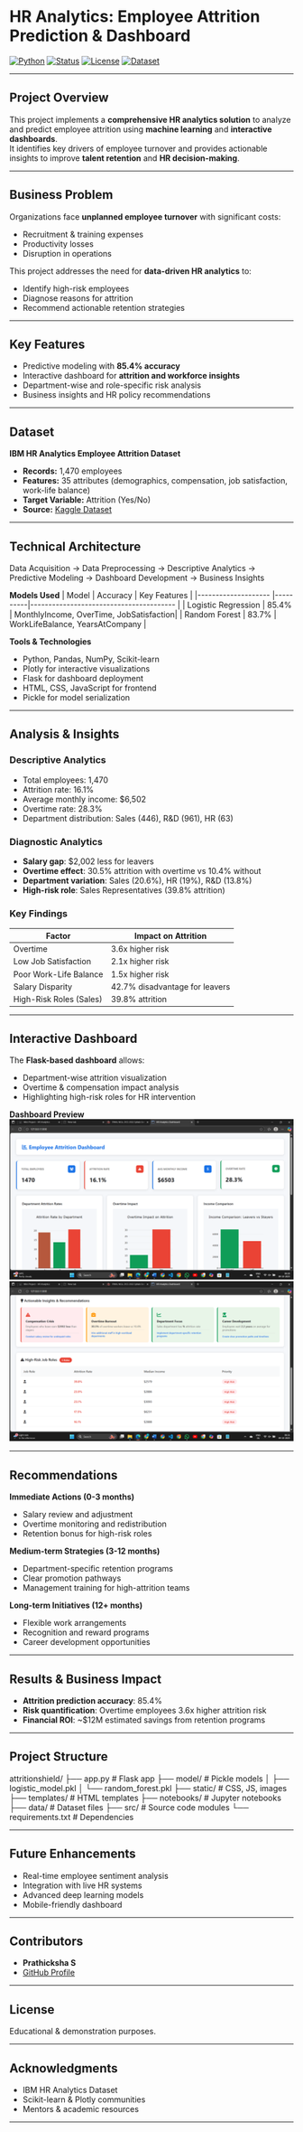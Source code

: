 # HR Analytics: Employee Attrition Prediction & Dashboard

[![Python](https://img.shields.io/badge/Python-3.11-blue?logo=python&logoColor=white)](https://www.python.org/)
[![Status](https://img.shields.io/badge/Status-Completed-success)]()
[![License](https://img.shields.io/badge/License-Educational-lightgrey)]()
[![Dataset](https://img.shields.io/badge/Dataset-IBM%20HR%20Analytics-yellow)](https://www.kaggle.com/datasets/pavansubhasht/ibm-hr-analytics-attrition-dataset)

---

## Project Overview
This project implements a **comprehensive HR analytics solution** to analyze and predict employee attrition using **machine learning** and **interactive dashboards**.  
It identifies key drivers of employee turnover and provides actionable insights to improve **talent retention** and **HR decision-making**.

---

## Business Problem
Organizations face **unplanned employee turnover** with significant costs:
- Recruitment & training expenses
- Productivity losses
- Disruption in operations

This project addresses the need for **data-driven HR analytics** to:
- Identify high-risk employees
- Diagnose reasons for attrition
- Recommend actionable retention strategies

---

## Key Features
- Predictive modeling with **85.4% accuracy**
- Interactive dashboard for **attrition and workforce insights**
- Department-wise and role-specific risk analysis
- Business insights and HR policy recommendations

---

## Dataset
**IBM HR Analytics Employee Attrition Dataset**
- **Records:** 1,470 employees  
- **Features:** 35 attributes (demographics, compensation, job satisfaction, work-life balance)  
- **Target Variable:** Attrition (Yes/No)  
- **Source:** [Kaggle Dataset](https://www.kaggle.com/datasets/pavansubhasht/ibm-hr-analytics-attrition-dataset)

---

## Technical Architecture

Data Acquisition → Data Preprocessing → Descriptive Analytics →  
Predictive Modeling → Dashboard Development → Business Insights

**Models Used**
| Model               | Accuracy | Key Features                            |
|-------------------- |----------|---------------------------------------- |
| Logistic Regression | 85.4%    | MonthlyIncome, OverTime, JobSatisfaction|
| Random Forest       | 83.7%    | WorkLifeBalance, YearsAtCompany         |

**Tools & Technologies**
- Python, Pandas, NumPy, Scikit-learn  
- Plotly for interactive visualizations  
- Flask for dashboard deployment  
- HTML, CSS, JavaScript for frontend  
- Pickle for model serialization

---

## Analysis & Insights

### Descriptive Analytics
- Total employees: 1,470  
- Attrition rate: 16.1%  
- Average monthly income: $6,502  
- Overtime rate: 28.3%  
- Department distribution: Sales (446), R&D (961), HR (63)

### Diagnostic Analytics
- **Salary gap**: $2,002 less for leavers  
- **Overtime effect**: 30.5% attrition with overtime vs 10.4% without  
- **Department variation**: Sales (20.6%), HR (19%), R&D (13.8%)  
- **High-risk role**: Sales Representatives (39.8% attrition)

### Key Findings
| Factor                  | Impact on Attrition            |
|-------------------------|--------------------------------|
| Overtime                | 3.6x higher risk               |
| Low Job Satisfaction    | 2.1x higher risk               |
| Poor Work-Life Balance  | 1.5x higher risk               |
| Salary Disparity        | 42.7% disadvantage for leavers |
| High-Risk Roles (Sales) | 39.8% attrition                |

---

## Interactive Dashboard
The **Flask-based dashboard** allows:
- Department-wise attrition visualization  
- Overtime & compensation impact analysis  
- Highlighting high-risk roles for HR intervention

**Dashboard Preview**  
![Dashboard Preview](./results/dashboard.png)  
![Dashboard Preview](./results/dashboard2.png)  

---

## Recommendations

**Immediate Actions (0-3 months)**
- Salary review and adjustment  
- Overtime monitoring and redistribution  
- Retention bonus for high-risk roles

**Medium-term Strategies (3-12 months)**
- Department-specific retention programs  
- Clear promotion pathways  
- Management training for high-attrition teams

**Long-term Initiatives (12+ months)**
- Flexible work arrangements  
- Recognition and reward programs  
- Career development opportunities

---

## Results & Business Impact
- **Attrition prediction accuracy**: 85.4%  
- **Risk quantification**: Overtime employees 3.6x higher attrition risk  
- **Financial ROI**: ~$12M estimated savings from retention programs  

---

## Project Structure

attritionshield/
├── app.py # Flask app
├── model/ # Pickle models
│ ├── logistic_model.pkl
│ └── random_forest.pkl
├── static/ # CSS, JS, images
├── templates/ # HTML templates
├── notebooks/ # Jupyter notebooks
├── data/ # Dataset files
├── src/ # Source code modules
└── requirements.txt # Dependencies


---

## Future Enhancements
- Real-time employee sentiment analysis  
- Integration with live HR systems  
- Advanced deep learning models  
- Mobile-friendly dashboard

---

## Contributors
- **Prathicksha S** 
- [GitHub Profile](https://github.com/prathickshaselvaraj)

---

## License
Educational & demonstration purposes.

---

## Acknowledgments
- IBM HR Analytics Dataset  
- Scikit-learn & Plotly communities  
- Mentors & academic resources

---
